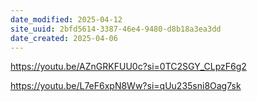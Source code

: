 ```yaml
---
date_modified: 2025-04-12
site_uuid: 2bfd5614-3387-46e4-9480-d8b18a3ea3dd
date_created: 2025-04-06
---
```


https://youtu.be/AZnGRKFUU0c?si=0TC2SGY_CLpzF6g2



https://youtu.be/L7eF6xpN8Ww?si=qUu235sni8Oag7sk